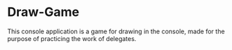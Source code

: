 # Draw-Game
This console application is a game for drawing in the console, made for the purpose of practicing the work of delegates.
